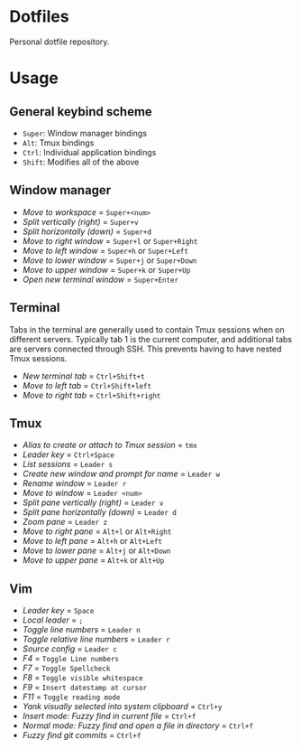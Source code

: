 # Dotfiles

Personal dotfile repository.


# Usage

## General keybind scheme

- `Super`: Window manager bindings
- `Alt`: Tmux bindings
- `Ctrl`: Individual application bindings
- `Shift`: Modifies all of the above

## Window manager

- *Move to workspace <num>* = `Super+<num>`
- *Split vertically (right)* = `Super+v`
- *Split horizontally (down)* = `Super+d`
- *Move to right window* = `Super+l` or `Super+Right`
- *Move to left window* = `Super+h` or `Super+Left`
- *Move to lower window* = `Super+j` or `Super+Down`
- *Move to upper window* = `Super+k` or `Super+Up`
- *Open new terminal window* = `Super+Enter`

## Terminal

Tabs in the terminal are generally used to contain Tmux sessions when on different servers. Typically tab 1 is the current computer, and additional tabs are servers connected through SSH. This prevents having to have nested Tmux sessions.

- *New terminal tab* = `Ctrl+Shift+t`
- *Move to left tab* = `Ctrl+Shift+left`
- *Move to right tab* = `Ctrl+Shift+right`

## Tmux

- *Alias to create or attach to Tmux session* = `tmx`
- *Leader key* = `Ctrl+Space`
- *List sessions* = `Leader s`
- *Create new window and prompt for name* = `Leader w`
- *Rename window* = `Leader r`
- *Move to window <num>* = `Leader <num>`
- *Split pane vertically (right)* = `Leader v`
- *Split pane horizontally (down)* = `Leader d`
- *Zoom pane* = `Leader z`
- *Move to right pane* = `Alt+l` or `Alt+Right`
- *Move to left pane* = `Alt+h` or `Alt+Left`
- *Move to lower pane* = `Alt+j` or `Alt+Down`
- *Move to upper pane* = `Alt+k` or `Alt+Up`

## Vim

- *Leader key* = `Space`
- *Local leader* = `;`
- *Toggle line numbers* = `Leader n`
- *Toggle relative line numbers* = `Leader r`
- *Source config* = `Leader c`
- *F4* = `Toggle Line numbers`
- *F7* = `Toggle Spellcheck`
- *F8* = `Toggle visible whitespace`
- *F9* = `Insert datestamp at cursor`
- *F11* = `Toggle reading mode`
- *Yank visually selected into system clipboard* = `Ctrl+y`
- *Insert mode: Fuzzy find in current file* = `Ctrl+f`
- *Normal mode: Fuzzy find and open a file in directory* = `Ctrl+f`
- *Fuzzy find git commits* = `Ctrl+f`

